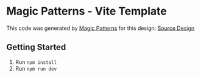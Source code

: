 # Magic Patterns - Vite Template

This code was generated by [Magic Patterns](https://magicpatterns.com) for this design: [Source Design](https://www.magicpatterns.com/c/g23qn1qrcr77gjq62vz586)

## Getting Started

1. Run `npm install`
2. Run `npm run dev`
